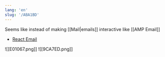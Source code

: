```yaml
---
lang: 'en'
slug: '/ABA1BD'
---
```


Seems like instead of making [[Mail|emails]] interactive like [[AMP Email]]

- [React Email](https://react.email/)

![[E01067.png]]
![[9CA7ED.png]]

